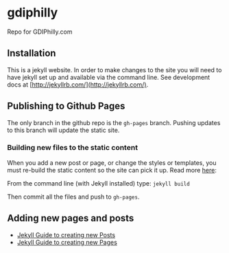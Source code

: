 # gdiphilly
Repo for GDIPhilly.com

## Installation

This is a jekyll website. In order to make changes to the site you will need to have jekyll set up and available via the command line.
See development docs at [http://jekyllrb.com/](http://jekyllrb.com/).


## Publishing to Github Pages

The only branch in the github repo is the `gh-pages` branch. Pushing updates to this branch will update the static site.

### Building new files to the static content

When you add a new post or page, or change the styles or templates, you must re-build the static content so the site can pick it up.
Read more [here](http://jekyllrb.com/docs/usage/):  

From the command line (with Jekyll installed) type:
`jekyll build`

Then commit all the files and push to `gh-pages`.


## Adding new pages and posts

- [Jekyll Guide to creating new Posts](http://jekyllrb.com/docs/posts/)
- [Jekyll Guide to creating new Pages](http://jekyllrb.com/docs/pages/)
